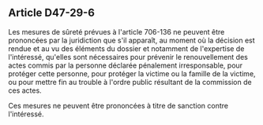 Article D47-29-6
----
Les mesures de sûreté prévues à l'article 706-136 ne peuvent être prononcées par
la juridiction que s'il apparaît, au moment où la décision est rendue et au vu
des éléments du dossier et notamment de l'expertise de l'intéressé, qu'elles
sont nécessaires pour prévenir le renouvellement des actes commis par la
personne déclarée pénalement irresponsable, pour protéger cette personne, pour
protéger la victime ou la famille de la victime, ou pour mettre fin au trouble à
l'ordre public résultant de la commission de ces actes.

Ces mesures ne peuvent être prononcées à titre de sanction contre l'intéressé.
